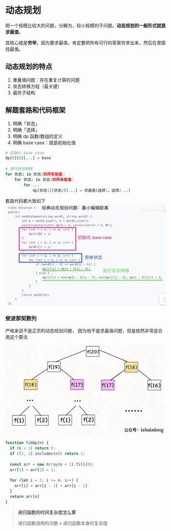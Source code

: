 # 动态规划
把一个规模比较大的问题，分解为，较小规模的子问题。**动态规划的一般形式就是求最值**。

其核心就是**穷举**，因为要求最值，肯定要把所有可行的答案穷举出来，然后在里面找最值。

## 动态规划的特点
1. 重叠值问题：存在重复计算的问题
2. 状态转移方程（最关键）
3. 最优子结构



## 解题套路和代码框架
1. 明确「状态」
2. 明确「选择」
3. 明确 dp 函数/数组的定义
4. 明确 base case：就是初始化值

```python
# 初始化 base case
dp[0][0][...] = base

# 进行状态转移
for 状态1 in 状态1的所有取值：
    for 状态2 in 状态2的所有取值：
        for ...
            dp[状态1][状态2][...] = 求最值(选择1，选择2...)
```

套路代码都大致如下
![fib.jpg](./pictures/动态规划套路代码.jpg)



### 斐波那契数列

严格来说不是正宗的动态规划问题， 因为他不是求最值问题，但是依然非常适合用这个算法

![fib.jpg](./pictures/fib.jpg)

```javascript
function fibDp(n) {
  if (n < 1) return 0;
  if ([1, 2].includes(n)) return 1;

  const arr = new Array(n + 1).fill(0);
  arr[1] = arr[2] = 1;

  for (let i = 2; i <= n; i++) {
    arr[i] = arr[i - 1] + arr[i - 2]
  }
  return arr[n]
}
```



> **递归函数的时间复杂度怎么算**
>
> 递归函数调用的次数 x 递归函数本身的复杂度

